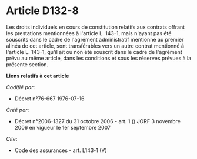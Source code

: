 # Article D132-8

Les droits individuels en cours de constitution relatifs aux contrats offrant les prestations mentionnées à l'article L.
143-1, mais n'ayant pas été souscrits dans le cadre de l'agrément administratif mentionné au premier alinéa de cet article,
sont transférables vers un autre contrat mentionné à l'article L. 143-1, qu'il ait ou non été souscrit dans le cadre de
l'agrément prévu au même article, dans les conditions et sous les réserves prévues à la présente section.

**Liens relatifs à cet article**

_Codifié par_:

  - Décret n°76-667 1976-07-16

_Créé par_:

  - Décret n°2006-1327 du 31 octobre 2006 - art. 1 () JORF 3 novembre 2006 en vigueur le 1er septembre 2007

_Cite_:

  - Code des assurances - art. L143-1 (V)
